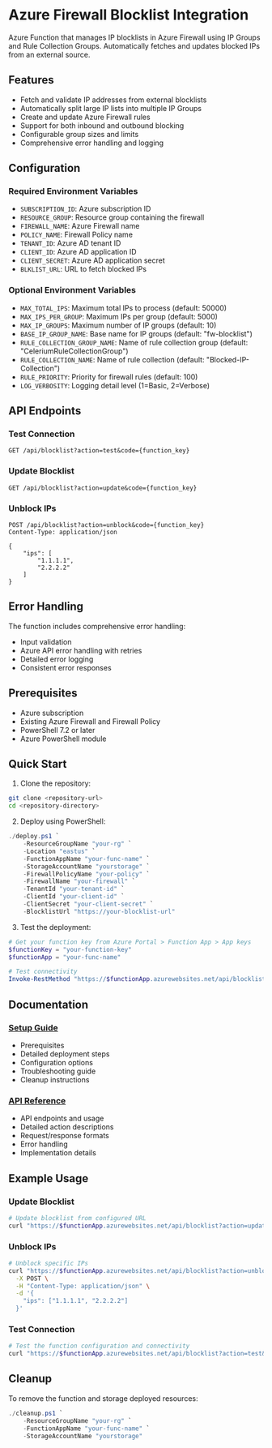 # Azure Firewall Blocklist Integration

Azure Function that manages IP blocklists in Azure Firewall using IP Groups and Rule Collection Groups. Automatically fetches and updates blocked IPs from an external source.

## Features
- Fetch and validate IP addresses from external blocklists
- Automatically split large IP lists into multiple IP Groups
- Create and update Azure Firewall rules
- Support for both inbound and outbound blocking
- Configurable group sizes and limits
- Comprehensive error handling and logging

## Configuration
### Required Environment Variables
- `SUBSCRIPTION_ID`: Azure subscription ID
- `RESOURCE_GROUP`: Resource group containing the firewall
- `FIREWALL_NAME`: Azure Firewall name
- `POLICY_NAME`: Firewall Policy name
- `TENANT_ID`: Azure AD tenant ID
- `CLIENT_ID`: Azure AD application ID
- `CLIENT_SECRET`: Azure AD application secret
- `BLKLIST_URL`: URL to fetch blocked IPs

### Optional Environment Variables
- `MAX_TOTAL_IPS`: Maximum total IPs to process (default: 50000)
- `MAX_IPS_PER_GROUP`: Maximum IPs per group (default: 5000)
- `MAX_IP_GROUPS`: Maximum number of IP groups (default: 10)
- `BASE_IP_GROUP_NAME`: Base name for IP groups (default: "fw-blocklist")
- `RULE_COLLECTION_GROUP_NAME`: Name of rule collection group (default: "CeleriumRuleCollectionGroup")
- `RULE_COLLECTION_NAME`: Name of rule collection (default: "Blocked-IP-Collection")
- `RULE_PRIORITY`: Priority for firewall rules (default: 100)
- `LOG_VERBOSITY`: Logging detail level (1=Basic, 2=Verbose)

## API Endpoints

### Test Connection
```http
GET /api/blocklist?action=test&code={function_key}
```

### Update Blocklist
```http
GET /api/blocklist?action=update&code={function_key}
```

### Unblock IPs
```http
POST /api/blocklist?action=unblock&code={function_key}
Content-Type: application/json

{
    "ips": [
        "1.1.1.1",
        "2.2.2.2"
    ]
}
```

## Error Handling
The function includes comprehensive error handling:
- Input validation
- Azure API error handling with retries
- Detailed error logging
- Consistent error responses

## Prerequisites

- Azure subscription
- Existing Azure Firewall and Firewall Policy
- PowerShell 7.2 or later
- Azure PowerShell module

## Quick Start

1. Clone the repository:
```bash
git clone <repository-url>
cd <repository-directory>
```

2. Deploy using PowerShell:
```powershell
./deploy.ps1 `
    -ResourceGroupName "your-rg" `
    -Location "eastus" `
    -FunctionAppName "your-func-name" `
    -StorageAccountName "yourstorage" `
    -FirewallPolicyName "your-policy" `
    -FirewallName "your-firewall" `
    -TenantId "your-tenant-id" `
    -ClientId "your-client-id" `
    -ClientSecret "your-client-secret" `
    -BlocklistUrl "https://your-blocklist-url"
```

3. Test the deployment:
```powershell
# Get your function key from Azure Portal > Function App > App keys
$functionKey = "your-function-key"
$functionApp = "your-func-name"

# Test connectivity
Invoke-RestMethod "https://$functionApp.azurewebsites.net/api/blocklist?action=test&code=$functionKey"
```

## Documentation

### [Setup Guide](Setup.md)
- Prerequisites
- Detailed deployment steps
- Configuration options
- Troubleshooting guide
- Cleanup instructions

### [API Reference](API-Reference.md)
- API endpoints and usage
- Detailed action descriptions
- Request/response formats
- Error handling
- Implementation details

## Example Usage

### Update Blocklist
```bash
# Update blocklist from configured URL
curl "https://$functionApp.azurewebsites.net/api/blocklist?action=update&code=$functionKey"
```

### Unblock IPs
```bash
# Unblock specific IPs
curl "https://$functionApp.azurewebsites.net/api/blocklist?action=unblock&code=$functionKey" \
  -X POST \
  -H "Content-Type: application/json" \
  -d '{
    "ips": ["1.1.1.1", "2.2.2.2"]
  }'
```

### Test Connection
```bash
# Test the function configuration and connectivity
curl "https://$functionApp.azurewebsites.net/api/blocklist?action=test&code=$functionKey"
```

## Cleanup

To remove the function and storage deployed resources:
```powershell
./cleanup.ps1 `
    -ResourceGroupName "your-rg" `
    -FunctionAppName "your-func-name" `
    -StorageAccountName "yourstorage"
```